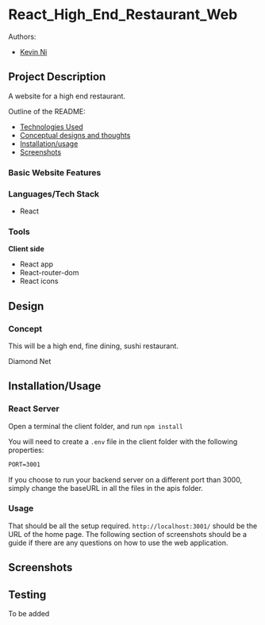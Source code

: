 # React_High_End_Restaurant_Web

 Authors: 
 - [Kevin Ni](https://github.com/Keeevini)

## Project Description

A website for a high end restaurant.

Outline of the README:
- [Technologies Used](#-Languages/Tech-Stack)
- [Conceptual designs and thoughts](#-Design)
- [Installation/usage](#-Installation/Usage)
- [Screenshots](#-Screenshots)

### Basic Website Features


### Languages/Tech Stack
- React

### Tools

**Client side**
- React app
- React-router-dom
- React icons

## Design

### Concept
This will be a high end, fine dining, sushi restaurant.

Diamond Net



## Installation/Usage

### React Server
Open a terminal the client folder, and run `npm install`

You will need to create a `.env` file in the client folder with the following properties:
```txt
PORT=3001
```

If you choose to run your backend server on a different port than 3000, simply change the baseURL in all the files in the apis folder.

### Usage
That should be all the setup required. `http://localhost:3001/` should be the URL of the home page. The following section of screenshots should be a guide if there are any questions on how to use the web application.

## Screenshots

## Testing
To be added
